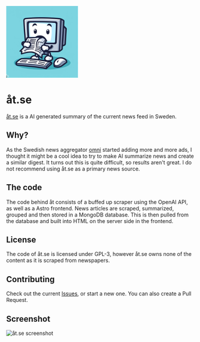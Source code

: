 ![åt.se logo](https://github.com/pierrelefevre/at_se/blob/main/frontend/public/android-chrome-192x192.png?raw=true)

# åt.se
[åt.se](https://åt.se) is a AI generated summary of the current news feed in Sweden.

## Why?
As the Swedish news aggregator [omni](https://omni.se) started adding more and more ads, I thought it might be a cool idea to try to make AI summarize news and create a similar digest.
It turns out this is quite difficult, so results aren't great. I do not recommend using åt.se as a primary news source.

## The code
The code behind åt consists of a buffed up scraper using the OpenAI API, as well as a Astro frontend.
News articles are scraped, summarized, grouped and then stored in a MongoDB database. This is then pulled from the database and built into HTML on the server side in the frontend.

## License
The code of åt.se is licensed under GPL-3, however åt.se owns none of the content as it is scraped from newspapers.

## Contributing
Check out the current [Issues](https://github.com/pierrelefevre/at_se/issues), or start a new one. You can also create a Pull Request.

## Screenshot
![åt.se screenshot](https://github.com/pierrelefevre/at_se/assets/35996839/b7b81164-1951-45c5-977c-7f0a40a7cfb8)
